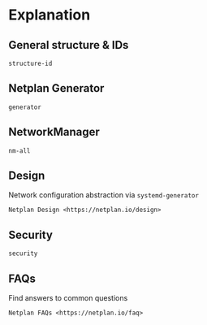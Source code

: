 # Explanation

## General structure & IDs

```{toctree}
structure-id
```

## Netplan Generator

```{toctree}
generator
```

## NetworkManager

```{toctree}
nm-all
```

## Design

Network configuration abstraction via `systemd-generator`

```{toctree}
Netplan Design <https://netplan.io/design>
```

## Security

```{toctree}
security
```

## FAQs

Find answers to common questions

```{toctree}
Netplan FAQs <https://netplan.io/faq>
```
